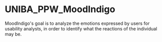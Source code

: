 # UNIBA_PPW_MoodIndigo
 MoodIndigo's goal is to analyze the emotions expressed by users for usability analysts, in order to identify what the reactions of the individual may be.
